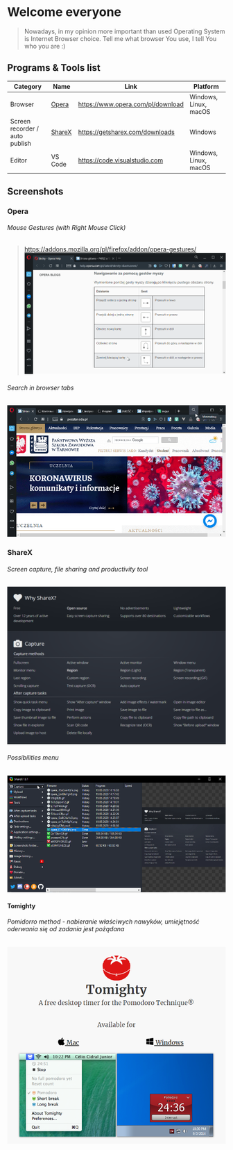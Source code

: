 # Welcome everyone
> Nowadays, in my opinion more important than used Operating System is Internet Browser choice. Tell me what browser You use, I tell You who you are :)

## Programs & Tools list
| Category                      | Name    | Link                                                       | Platform              |
|-------------------------------|---------|------------------------------------------------------------|-----------------------|
| Browser                       | [Opera](#opera)   | https://www.opera.com/pl/download | Windows, Linux, macOS |
| Screen recorder / auto publish| [ShareX](#ShareX)   | https://getsharex.com/downloads                           | Windows               |
| Editor                        | VS Code | https://code.visualstudio.com                              | Windows, Linux, macOS |

## Screenshots

### Opera

###### Mouse Gestures (with Right Mouse Click) 
> https://addons.mozilla.org/pl/firefox/addon/opera-gestures/
![ddd](docs/operaclose.gif)

###### Search in browser tabs
![why](docs/operatabs.gif)

### ShareX 

###### Screen capture, file sharing and productivity tool
![why](docs/whysharex.png)

###### Possibilities menu
![why](docs/sharex.gif)


#### Tomighty 
###### Pomidorro method - nabieranie właściwych nawyków, umiejętność oderwania się od zadania jest pożądana
![why](docs/tomighty.png)

